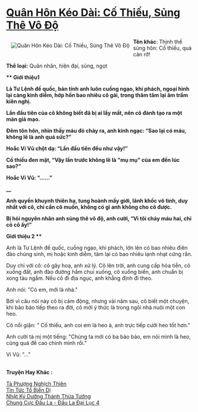 <a href="https://utruyen.com/quan-hon-keo-dai-co-thieu-sung-the-vo-do/17403/" title="Quân Hôn Kéo Dài: Cố Thiếu, Sủng Thê Vô Độ"><h1>Quân Hôn Kéo Dài: Cố Thiếu, Sủng Thê Vô Độ</h1></a><div style="display:table"><img align="right" style="float: left; padding: 10px;" src="https://utruyen.com/images/story/200x260/quan-hon-keo-dai-co-thieu-sung-the-vo-do.jpg" alt="Quân Hôn Kéo Dài: Cố Thiếu, Sủng Thê Vô Độ"><b>Tên khác</b>: Thịnh thế sủng hôn: Cố thiếu, quá càn rỡ!<p></p><b>Thể loại:</b> Quân nhân, hiện đại, sủng, ngọt<p></p><b>** Giới thiệu1 **<p></p></b><p></p>Là Tư Lệnh đế quốc, bản tính anh luôn cuồng ngạo, khí phách, ngoại hình lại càng kinh diễm, hớp hồn bao nhiêu cô gái, trong thâm tâm lại âm trầm kiên nghị.<p></p>Lần đầu tiên của cô không biết đã bị ai lấy mất, nên cô đành tạo ra một màn giả mạo.<p></p>Đêm tôn hôn, nhìn thấy máu đỏ chảy ra, anh kinh ngạc: “Sao lại có máu, không lẽ là anh quá sức?”<p></p>Hoắc Vi Vũ chột dạ: “Lần đầu tiên đều như vậy!”<p></p>Cố thiếu đen mặt, “Vậy lần trước không lẽ là "mụ mụ" của em đến lúc sao?”<p></p>Hoắc Vi Vũ: “……”<p></p>__<p></p>Anh quyền khuynh thiên hạ, tung hoành mấy giới, lãnh khốc vô tình, duy nhất với cô, chỉ cần cô muốn, không có gì anh không cho cô được. <p></p>Bị hỏi nguyên nhân anh sủng thê vô độ, anh cười, “Vì tôi chảy máu hai, chỉ có cô ấy!”<p></p><b>** Giới thiệu 2 **</b><p></p>Anh là Tư Lệnh đế quốc, cuồng ngạo, khí phách, lớn lên có bao nhiêu điên đảo chúng sinh, mị hoặc kinh diễm, tâm lại có bao nhiêu lạnh nhạt cứng rắn.<p></p>Duy chỉ với cô: cô gây hoạ, anh xử lý. Cô lên trời, anh cung cấp hỏa tiễn, cô xuống đất, anh đào đường hầm chui xuống, cô xuống biển, anh chuẩn bị xong tàu ngầm. Nếu cô đi địa ngục, anh khẳng định đi theo.<p></p>Anh nói: "Có em, mới là nhà."<p></p>Bời vì câu nói này cô bị cảm động, nhưng vài năm sau, cô biết một chuyện, khi bảo bảo tiếp theo ra đời, cô mới ý thức là trong ngôi nhà nuôi một con heo.<p></p>Cô nổi giận: " Cố thiếu, anh coi em là heo à, anh trực tiếp cưới heo tốt hơn."<p></p>Anh cười tà mị một tiếng: "Chúng ta mới có ba bảo bảo, em nói mình là heo, cũng quá đề cao chính mình rồi."<p></p>Vi Vũ: "..."</div><p><br><b>Truyện Hay Khác :</b></p><a href="https://utruyen.com/ta-phuong-nghich-thien/16727/" alt="Tà Phượng Nghịch Thiên">Tà Phượng Nghịch Thiên</a><br/><a href="https://dammy2019.blogspot.com/2019/11/tin-tuc-to-bien-di.html" alt="Tin Tức Tố Biến Dị">Tin Tức Tố Biến Dị</a><br/><a href="https://truyenngontinhay.wordpress.com/2019/10/03/nhat-ky-duong-thanh-thua-tuong/" alt="Nhật Ký Dưỡng Thành Thừa Tướng">Nhật Ký Dưỡng Thành Thừa Tướng</a><br/><a href="https://truyenngontinhay.wordpress.com/2019/10/03/chung-cuc-dau-la-dau-la-dai-luc-4/" alt="Chung Cực Đấu La - Đấu La Đại Lục 4">Chung Cực Đấu La - Đấu La Đại Lục 4</a><br/>